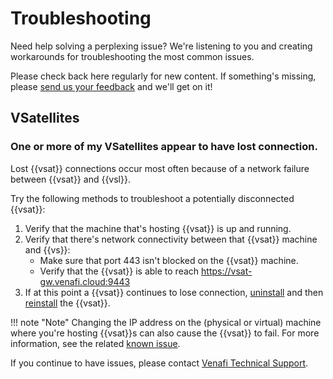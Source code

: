 # Troubleshooting

Need help solving a perplexing issue? We're listening to you and creating workarounds for troubleshooting the most common issues.

Please check back here regularly for new content. If something's missing, please [send us your feedback](mailto:documentationfeedback@venafi.com) and we'll get on it!

## VSatellites

### One or more of my VSatellites appear to have lost connection.

Lost {{vsat}} connections occur most often because of a network failure between {{vsat}} and {{vsl}}. 

Try the following methods to troubleshoot a potentially disconnected {{vsat}}:

1. Verify that the machine that's hosting {{vsat}} is up and running.
1. Verify that there's network connectivity between that {{vsat}} machine and {{vs}}:
    - Make sure that port 443 isn't blocked on the {{vsat}} machine.
    - Verify that the {{vsat}} is able to reach https://vsat-gw.venafi.cloud:9443
1. If at this point a {{vsat}} continues to lose connection, [uninstall](../vsatellite/t-VSatellite-delete.md) and then [reinstall](../vsatellite/t-VSatellite-deployNew.md) the {{vsat}}.

!!! note "Note"
    Changing the IP address on the (physical or virtual) machine where you're hosting {{vsat}}s can also cause the {{vsat}} to fail. For more information, see the related [known issue](KnownIssues.md).

If you continue to have issues, please contact [Venafi Technical Support](https://support.venafi.com/hc/en-us).